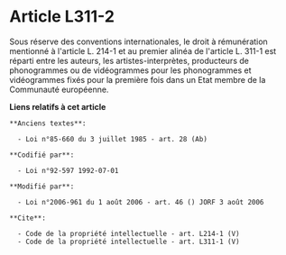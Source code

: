 # Article L311-2

Sous réserve des conventions internationales, le droit à rémunération mentionné à l'article L. 214-1 et au premier alinéa de
l'article L. 311-1 est réparti entre les auteurs, les artistes-interprètes, producteurs de phonogrammes ou de vidéogrammes
pour les phonogrammes et vidéogrammes fixés pour la première fois dans un Etat membre de la Communauté européenne.

**Liens relatifs à cet article**

	**Anciens textes**:

	  - Loi n°85-660 du 3 juillet 1985 - art. 28 (Ab)

	**Codifié par**:

	  - Loi n°92-597 1992-07-01

	**Modifié par**:

	  - Loi n°2006-961 du 1 août 2006 - art. 46 () JORF 3 août 2006

	**Cite**:

	  - Code de la propriété intellectuelle - art. L214-1 (V)
	  - Code de la propriété intellectuelle - art. L311-1 (V)
